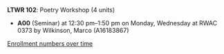 **LTWR 102**: Poetry Workshop (4 units)

- **A00** (Seminar) at 12:30 pm–1:50 pm on Monday, Wednesday at RWAC 0373 by Wilkinson, Marco (A16183867)

[Enrollment numbers over time](./LTWR102.tsv)
